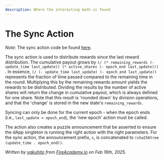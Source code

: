 ```yaml
---
description: Where the interesting math is found
---
```


# The Sync Action

_Note_: The sync action code be found [here](https://github.com/Yakuhito/slot-machine/blob/master/puzzles/actions/reward_distributor/sync.clsp).

The sync action is used to distribute rewards since the last reward distribution. The cumulative payout grows by `(/ (* remaining_rewards (- update_time last_update)) (* active_shares (- epoch_end last_update)))` . In essence, `(/ (- update_time last_update) (- epoch_end last_update))`  represents the fraction of time passed compared to the remaining time in the round. Multiplying this by the remaining rewards amount yields the rewards to be distributed. Dividing the results by the number of active shares will return the change in cumulative payout, which is always defined for one share. Note that this result is 'rounded down' by division operations, and that the 'change' is stored in the new state's `remaining_rewards`.

Syncing can only be done for the current epoch - when the epoch ends (i.e., `last_update = epoch_end`), the 'new epoch' action must be called.

The action also creates a puzzle announcement that be asserted to ensure the dApp singleton is running the right action with the right parameters. For the sync action, the announcement prefix, `s`, is concatenated to `(sha256tree (update_time . epoch_end))`.

_Written by_ [_yakuhito_](https://x.com/yakuh1t0) _from_ [_FireAcademy.io_](https://fireacademy.io/) _on Feb 16th, 2025._
